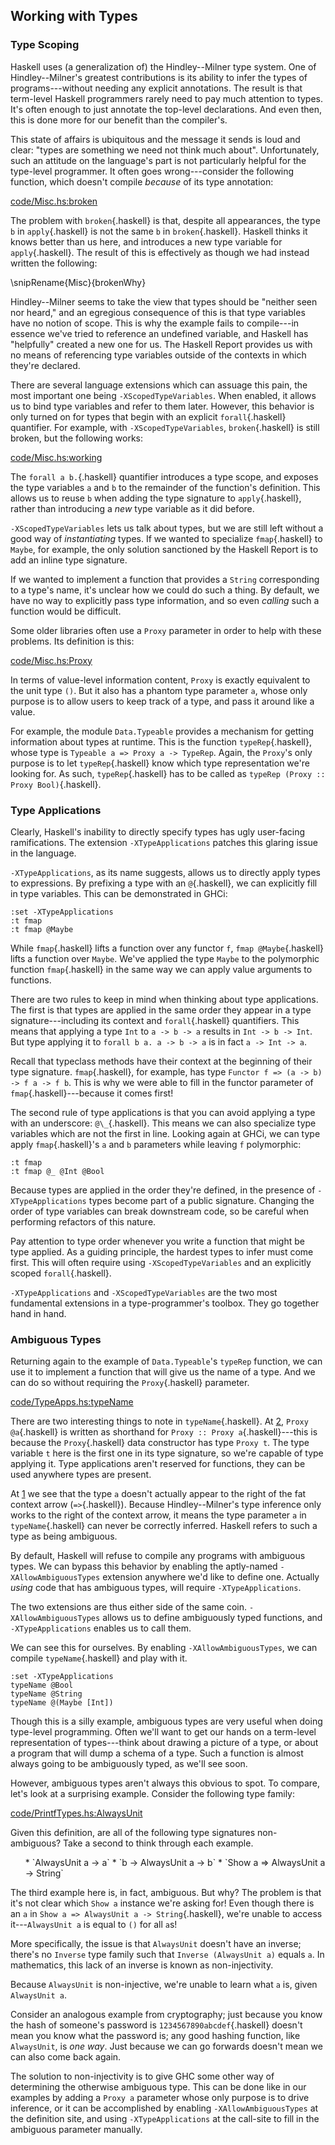









































































































## Working with Types

### Type Scoping

Haskell uses (a generalization of) the Hindley--Milner type system. One of
Hindley--Milner's greatest contributions is its ability to infer the types of
programs---without needing any explicit annotations. The result is that term-level
Haskell programmers rarely need to pay much attention to types. It's often
enough to just annotate the top-level declarations. And even then, this is
done more for our benefit than the compiler's.

This state of affairs is ubiquitous and the message it sends is loud and clear:
"types are something we need not think much about". Unfortunately,
such an attitude on the language's part is not particularly helpful for the
type-level programmer. It often goes wrong---consider the following function,
which doesn't compile *because* of its type annotation:

[code/Misc.hs:broken](Snip)

The problem with `broken`{.haskell} is that, despite all appearances, the type `b` in
`apply`{.haskell} is not the same `b` in `broken`{.haskell}. Haskell thinks it knows better
than us here, and introduces a new type variable for `apply`{.haskell}. The result of
this is effectively as though we had instead written the following:

\snipRename{Misc}{brokenWhy}

Hindley--Milner seems to take the view that types should be "neither seen nor
heard," and an egregious consequence of this is that type variables have no
notion of scope.  This is why the example fails to compile---in essence we've
tried to reference an undefined variable, and Haskell has "helpfully" created
a new one for us. The Haskell Report provides us with no means of referencing
type variables outside of the contexts in which they're declared.

There are several language extensions which can assuage this pain, the most
important one being `-XScopedTypeVariables`. When
enabled, it allows us to bind type variables and refer to them later. However,
this behavior is only turned on for types that begin with an explicit
`forall`{.haskell} quantifier. For example, with `-XScopedTypeVariables`,
`broken`{.haskell} is still broken, but the following works:

[code/Misc.hs:working](Snip)

The `forall a b.`{.haskell} quantifier introduces a type scope, and exposes the type
variables `a` and `b` to the remainder of the function's definition. This
allows us to reuse `b` when adding the type signature to `apply`{.haskell}, rather
than introducing a *new* type variable as it did before.

`-XScopedTypeVariables` lets us talk about types, but we are still left
without a good way of *instantiating* types. If we wanted to specialize
`fmap`{.haskell} to `Maybe`, for example, the only solution sanctioned by the
Haskell Report is to add an inline type signature.

If we wanted to implement a function that provides a `String` corresponding
to a type's name, it's unclear how we could do such a thing. By default, we have
no way to explicitly pass type information, and so even *calling* such a
function would be difficult.

Some older libraries often use a `Proxy` parameter in order to help with
these problems. Its definition is this:

[code/Misc.hs:Proxy](Snip)

In terms of value-level information content, `Proxy` is exactly equivalent to
the unit type `()`. But it also has a phantom type parameter `a`,
whose only purpose is to allow users to keep track of a type, and pass it around
like a value.

For example, the module `Data.Typeable` provides a mechanism for getting
information about types at runtime. This is the function `typeRep`{.haskell}, whose
type is `Typeable a => Proxy a -> TypeRep`. Again, the `Proxy`'s only
purpose is to let `typeRep`{.haskell} know which type representation we're looking for.
As such, `typeRep`{.haskell} has to be called as `typeRep (Proxy :: Proxy Bool)`{.haskell}.


### Type Applications

Clearly, Haskell's inability to directly specify types has ugly user-facing
ramifications. The extension `-XTypeApplications` patches this glaring
issue in the language.

`-XTypeApplications`, as its name suggests, allows us to directly apply
types to expressions. By prefixing a type with an `@`{.haskell}, we can explicitly fill
in type variables. This can be demonstrated in GHCi:

```{ghci=code/TypeApps.hs}
:set -XTypeApplications
:t fmap
:t fmap @Maybe
```

While `fmap`{.haskell} lifts a function over any functor `f`, `fmap @Maybe`{.haskell}
lifts a function over `Maybe`. We've applied the type `Maybe` to the
polymorphic function `fmap`{.haskell} in the same way we can apply value arguments to
functions.

There are two rules to keep in mind when thinking about type applications. The
first is that types are applied in the same order they appear in a type
signature---including its context and `forall`{.haskell} quantifiers. This means that
applying a type `Int` to `a -> b -> a` results in `Int -> b -> Int`.
But type applying it to `forall b a. a -> b -> a` is in fact `a -> Int ->
a`.

Recall that typeclass methods have their context at the beginning of their type
signature. `fmap`{.haskell}, for example, has type `Functor f => (a -> b) -> f a ->
f b`. This is why we were able to fill in the functor parameter of
`fmap`{.haskell}---because it comes first!

The second rule of type applications is that you can avoid applying a type with
an underscore: `@\_`{.haskell}. This means we can also specialize type variables which
are not the first in line. Looking again at GHCi, we can type apply `fmap`{.haskell}'s
`a` and `b` parameters while leaving `f` polymorphic:

```{ghci=code/TypeApps.hs}
:t fmap
:t fmap @_ @Int @Bool
```

Because types are applied in the order they're defined, in the presence of
`-XTypeApplications` types become part of a public signature. Changing the
order of type variables can break downstream code, so be careful when performing
refactors of this nature.

Pay attention to type order whenever you write a function that might be type
applied. As a guiding principle, the hardest types to infer must come first.
This will often require using `-XScopedTypeVariables` and an explicitly scoped
`forall`{.haskell}.

`-XTypeApplications` and `-XScopedTypeVariables` are the two most
fundamental extensions in a type-programmer's toolbox. They go together hand in
hand.


### Ambiguous Types

Returning again to the example of `Data.Typeable`'s `typeRep` function, we
can use it to implement a function that will give us the name of a type. And we
can do so without requiring the `Proxy`{.haskell} parameter.

[code/TypeApps.hs:typeName](Snip)

There are two interesting things to note in `typeName`{.haskell}. At [2](Ann), `Proxy
@a`{.haskell} is written as shorthand for `Proxy :: Proxy a`{.haskell}---this is because the
`Proxy`{.haskell} data constructor has type `Proxy t`. The type variable `t` here
is the first one in its type signature, so we're capable of type applying it.
Type applications aren't reserved for functions, they can be used anywhere types
are present.

At [1](Ann) we see that the type `a` doesn't actually appear to the right of
the fat context arrow (`=>`{.haskell}). Because Hindley--Milner's type inference only
works to the right of the context arrow, it means the type parameter `a` in
`typeName`{.haskell} can never be correctly inferred. Haskell refers to such a type as
being ambiguous.

By default, Haskell will refuse to compile any programs with ambiguous types. We
can bypass this behavior by enabling the aptly-named `-XAllowAmbiguousTypes`
extension anywhere we'd like to define one. Actually *using* code that has
ambiguous types, will require `-XTypeApplications`.

The two extensions are thus either side of the same coin.
`-XAllowAmbiguousTypes` allows us to define ambiguously typed functions, and
`-XTypeApplications` enables us to call them.

We can see this for ourselves. By enabling `-XAllowAmbiguousTypes`, we can
compile `typeName`{.haskell} and play with it.

```{ghci=code/TypeApps.hs}
:set -XTypeApplications
typeName @Bool
typeName @String
typeName @(Maybe [Int])
```

Though this is a silly example, ambiguous types are very useful when doing
type-level programming. Often we'll want to get our hands on a term-level
representation of types---think about drawing a picture of a type, or about a
program that will dump a schema of a type. Such a function is almost always
going to be ambiguously typed, as we'll see soon.

However, ambiguous types aren't always this obvious to spot. To compare, let's
look at a surprising example. Consider the following type family:

[code/PrintfTypes.hs:AlwaysUnit](Snip)

Given this definition, are all of the following type signatures non-ambiguous?
Take a second to think through each example.

<ol>
  * `AlwaysUnit a -> a`
  * `b -> AlwaysUnit a -> b`
  * `Show a => AlwaysUnit a -> String`
</ol>

The third example here is, in fact, ambiguous. But why? The problem is that it's
not clear which `Show a` instance we're asking for! Even though there is an
`a` in `Show a => AlwaysUnit a -> String`{.haskell}, we're unable to access
it---`AlwaysUnit a` is equal to `()` for all `a`s!

More specifically, the issue is that `AlwaysUnit` doesn't have an inverse;
there's no `Inverse` type family such that `Inverse (AlwaysUnit a)` equals
`a`. In mathematics, this lack of an inverse is known as
non-injectivity.

Because `AlwaysUnit` is non-injective, we're unable to learn what `a` is,
given `AlwaysUnit a`.

Consider an analogous example from cryptography; just because you know the hash
of someone's password is `1234567890abcdef`{.haskell} doesn't mean you know what the
password is; any good hashing function, like `AlwaysUnit`, is *one way*.
Just because we can go forwards doesn't mean we can also come back again.

The solution to non-injectivity is to give GHC some other way of determining the
otherwise ambiguous type. This can be done like in our examples by adding a
`Proxy a` parameter whose only purpose is to drive inference, or it can be
accomplished by enabling `-XAllowAmbiguousTypes` at the definition site,
and using `-XTypeApplications` at the call-site to fill in the ambiguous
parameter manually.


